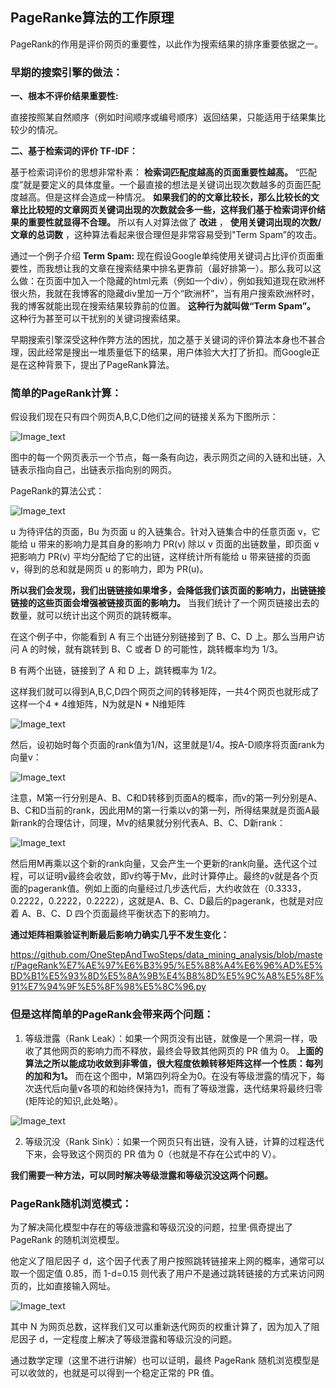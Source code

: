 
## PageRanke算法的工作原理

PageRank的作用是评价网页的重要性，以此作为搜索结果的排序重要依据之一。

### 早期的搜索引擎的做法：

  __一、根本不评价结果重要性:__ 
  
  直接按照某自然顺序（例如时间顺序或编号顺序）返回结果，只能适用于结果集比较少的情况。
      
  __二、基于检索词的评价 TF-IDF：__
  
  基于检索词评价的思想非常朴素： __检索词匹配度越高的页面重要性越高。__ “匹配度”就是要定义的具体度量。一个最直接的想法是关键词出现次数越多的页面匹配度越高。但是这样会造成一种情况。 __如果我们的的文章比较长，那么比较长的文章比比较短的文章网页关键词出现的次数就会多一些，这样我们基于检索词评价结果的重要性就显得不合理。__ 所以有人对算法做了 __改进__ ， __使用关键词出现的次数/文章的总词数__ ，这种算法看起来很合理但是非常容易受到"Term Spam”的攻击。
    
  通过一个例子介绍 __Term Spam:__
    现在假设Google单纯使用关键词占比评价页面重要性，而我想让我的文章在搜索结果中排名更靠前（最好排第一）。那么我可以这么做：在页面中加入一个隐藏的html元素（例如一个div），例如我知道现在欧洲杯很火热，我就在我博客的隐藏div里加一万个“欧洲杯”，当有用户搜索欧洲杯时，我的博客就能出现在搜索结果较靠前的位置。 __这种行为就叫做“Term Spam”。__ 这种行为甚至可以干扰别的关键词搜索结果。

早期搜索引擎深受这种作弊方法的困扰，加之基于关键词的评价算法本身也不甚合理，因此经常是搜出一堆质量低下的结果，用户体验大大打了折扣。而Google正是在这种背景下，提出了PageRank算法。


### 简单的PageRank计算：
  
  假设我们现在只有四个网页A,B,C,D他们之间的链接关系为下图所示：
  
  ![Image_text](https://raw.githubusercontent.com/OneStepAndTwoSteps/data_mining_analysis/master/static/PageRank%E7%AE%97%E6%B3%95/1.png)
  
  图中的每一个网页表示一个节点，每一条有向边，表示网页之间的入链和出链，入链表示指向自己，出链表示指向别的网页。
  
  PageRank的算法公式：
    
  ![Image_text](https://raw.githubusercontent.com/OneStepAndTwoSteps/data_mining_analysis/master/static/PageRank%E7%AE%97%E6%B3%95/3.png)
  
u 为待评估的页面，Bu 为页面 u 的入链集合。针对入链集合中的任意页面 v，它能给 u 带来的影响力是其自身的影响力 PR(v) 除以 v 页面的出链数量，即页面 v 把影响力 PR(v) 平均分配给了它的出链，这样统计所有能给 u 带来链接的页面 v，得到的总和就是网页 u 的影响力，即为 PR(u)。

__所以我们会发现，我们出链链接如果增多，会降低我们该页面的影响力，出链链接链接的这些页面会增强被链接页面的影响力。__ 当我们统计了一个网页链接出去的数量，就可以统计出这个网页的跳转概率。

在这个例子中，你能看到 A 有三个出链分别链接到了 B、C、D 上。那么当用户访问 A 的时候，就有跳转到 B、C 或者 D 的可能性，跳转概率均为 1/3。

B 有两个出链，链接到了 A 和 D 上，跳转概率为 1/2。

这样我们就可以得到A,B,C,D四个网页之间的转移矩阵，一共4个网页也就形成了这样一个4 * 4维矩阵，N为就是N * N维矩阵

 ![Image_text](https://raw.githubusercontent.com/OneStepAndTwoSteps/data_mining_analysis/master/static/PageRank%E7%AE%97%E6%B3%95/4.png)

然后，设初始时每个页面的rank值为1/N，这里就是1/4。按A-D顺序将页面rank为向量v：
  
 ![Image_text](https://raw.githubusercontent.com/OneStepAndTwoSteps/data_mining_analysis/master/static/PageRank%E7%AE%97%E6%B3%95/5.png)

注意，M第一行分别是A、B、C和D转移到页面A的概率，而v的第一列分别是A、B、C和D当前的rank，因此用M的第一行乘以v的第一列，所得结果就是页面A最新rank的合理估计，同理，Mv的结果就分别代表A、B、C、D新rank：

 ![Image_text](https://raw.githubusercontent.com/OneStepAndTwoSteps/data_mining_analysis/master/static/PageRank%E7%AE%97%E6%B3%95/6.png)

然后用M再乘以这个新的rank向量，又会产生一个更新的rank向量。迭代这个过程，可以证明v最终会收敛，即v约等于Mv，此时计算停止。最终的v就是各个页面的pagerank值。例如上面的向量经过几步迭代后，大约收敛在（0.3333，0.2222，0.2222，0.2222），这就是A、B、C、D最后的pagerank，也就是对应着 A、B、C、D 四个页面最终平衡状态下的影响力。

__通过矩阵相乘验证判断最后影响力确实几乎不发生变化：__

https://github.com/OneStepAndTwoSteps/data_mining_analysis/blob/master/PageRank%E7%AE%97%E6%B3%95/%E5%88%A4%E6%96%AD%E5%BD%B1%E5%93%8D%E5%8A%9B%E4%B8%8D%E5%9C%A8%E5%8F%91%E7%94%9F%E5%8F%98%E5%8C%96.py


### 但是这样简单的PageRank会带来两个问题：
  
  1. 等级泄露（Rank Leak）：如果一个网页没有出链，就像是一个黑洞一样，吸收了其他网页的影响力而不释放，最终会导致其他网页的 PR 值为 0。 __上面的算法之所以能成功收敛到非零值，很大程度依赖转移矩阵这样一个性质：每列的加和为1。__ 而在这个图中，M第四列将全为0。在没有等级泄露的情况下，每次迭代后向量v各项的和始终保持为1，而有了等级泄露，迭代结果将最终归零(矩阵论的知识,此处略）。

 ![Image_text](https://raw.githubusercontent.com/OneStepAndTwoSteps/data_mining_analysis/master/static/PageRank%E7%AE%97%E6%B3%95/2.png)



  2. 等级沉没（Rank Sink）：如果一个网页只有出链，没有入链，计算的过程迭代下来，会导致这个网页的 PR 值为 0（也就是不存在公式中的 V）。

__我们需要一种方法，可以同时解决等级泄露和等级沉没这两个问题。__

### PageRank随机浏览模式：

为了解决简化模型中存在的等级泄露和等级沉没的问题，拉里·佩奇提出了 PageRank 的随机浏览模型。

他定义了阻尼因子 d，这个因子代表了用户按照跳转链接来上网的概率，通常可以取一个固定值 0.85，而 1-d=0.15 则代表了用户不是通过跳转链接的方式来访问网页的，比如直接输入网址。

 ![Image_text](https://raw.githubusercontent.com/OneStepAndTwoSteps/data_mining_analysis/master/static/PageRank%E7%AE%97%E6%B3%95/7.png)


其中 N 为网页总数，这样我们又可以重新迭代网页的权重计算了，因为加入了阻尼因子 d，一定程度上解决了等级泄露和等级沉没的问题。

通过数学定理（这里不进行讲解）也可以证明，最终 PageRank 随机浏览模型是可以收敛的，也就是可以得到一个稳定正常的 PR 值。
